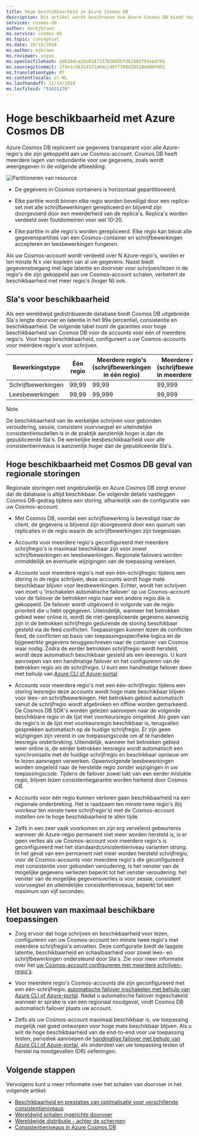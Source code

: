 ```yaml
---
title: Hoge beschikbaarheid in Azure Cosmos DB
description: Dit artikel wordt beschreven hoe Azure Cosmos DB biedt hoge beschikbaarheid
services: cosmos-db
author: markjbrown
ms.service: cosmos-db
ms.topic: conceptual
ms.date: 10/15/2018
ms.author: mjbrown
ms.reviewer: sngun
ms.openlocfilehash: dd018dca2de018733783605bfdb2802f91ebd76b
ms.sourcegitcommit: 1f9e1c563245f2a6dcc40ff398d20510dd88fd92
ms.translationtype: MT
ms.contentlocale: nl-NL
ms.lasthandoff: 11/14/2018
ms.locfileid: "51621170"
---
```

# <a name="high-availability-with-azure-cosmos-db"></a>Hoge beschikbaarheid met Azure Cosmos DB

Azure Cosmos DB repliceert uw gegevens transparant voor alle Azure-regio's die zijn gekoppeld aan uw Cosmos-account. Cosmos DB heeft meerdere lagen van redundantie voor uw gegevens, zoals wordt weergegeven in de volgende afbeelding:

![Partitioneren van resource](./media/high-availability/figure1.png)

- De gegevens in Cosmos containers is horizontaal gepartitioneerd.

- Elke partitie wordt binnen elke regio worden beveiligd door een replica-set met alle schrijfbewerkingen gerepliceerd en blijvend zijn doorgevoerd door een meerderheid van de replica's. Replica's worden verdeeld over foutdomeinen voor wel 10-20.

- Elke partitie in alle regio's worden gerepliceerd. Elke regio kan bevat alle gegevenspartities van een Cosmos-container en schrijfbewerkingen accepteren en leesbewerkingen fungeren.  

Als uw Cosmos-account wordt verdeeld over N Azure-regio's, worden er ten minste N x vier kopieën van al uw gegevens. Naast biedt gegevenstoegang met lage latentie en doorvoer voor schrijven/lezen in de regio's die zijn gekoppeld aan uw Cosmos-account schalen, verbetert de beschikbaarheid met meer regio's (hoger N) ook.  

## <a name="slas-for-availability"></a>Sla's voor beschikbaarheid

Als een wereldwijd gedistribueerde database biedt Cosmos DB uitgebreide Sla's lengte doorvoer en latentie in het 99e percentiel, consistentie en beschikbaarheid. De volgende tabel toont de garanties voor hoge beschikbaarheid van Cosmos DB voor de accounts voor één of meerdere regio's. Voor hoge beschikbaarheid, configureert u uw Cosmos-accounts voor meerdere regio's voor schrijven.

|Bewerkingstype  | Één regio |Meerdere regio's (schrijfbewerkingen in één regio)|Meerdere regio's (schrijfbewerkingen in meerdere regio's) |
|---------|---------|---------|-------|
|Schrijfbewerkingen    | 99,99    |99,99   |99,999|
|Leesbewerkingen     | 99,99    |99,999  |99,999|

> [!NOTE]
> De beschikbaarheid van de werkelijke schrijven voor gebonden veroudering, sessie, consistent voorvoegsel en uiteindelijke consistentiemodellen is in de praktijk aanzienlijk hoger is dan de gepubliceerde Sla's. De werkelijke leesbeschikbaarheid voor alle consistentieniveaus is aanzienlijk hoger dan de gepubliceerde Sla's.

## <a name="high-availability-with-cosmos-db-in-the-face-of-regional-outages"></a>Hoge beschikbaarheid met Cosmos DB geval van regionale storingen

Regionale storingen niet ongebruikelijk en Azure Cosmos DB zorgt ervoor dat de database is altijd beschikbaar. De volgende details vastleggen Cosmos DB-gedrag tijdens een storing, afhankelijk van de configuratie van uw Cosmos-account:

- Met Cosmos DB, voordat een schrijfbewerking is bevestigd naar de client, de gegevens is blijvend zijn doorgevoerd door een quorum van replicaties in de regio waarin de schrijfbewerkingen zijn toegestaan.

- Accounts voor meerdere regio's geconfigureerd met meerdere schrijfregio's is maximaal beschikbaar zijn voor zowel schrijfbewerkingen en leesbewerkingen. Regionale failovers worden onmiddellijk en eventuele wijzigingen van de toepassing vereisen.

- Accounts voor meerdere regio's met een één-schrijfregio: tijdens een storing in de regio schrijven, deze accounts wordt hoge mate beschikbaar blijven voor leesbewerkingen. Echter, wordt het schrijven van moet u 'inschakelen automatische failover' op uw Cosmos-account voor de failover de betrokken regio naar een andere regio die is gekoppeld. De failover wordt uitgevoerd in volgorde van de regio prioriteit die u hebt opgegeven. Uiteindelijk, wanneer het betrokken gebied weer online is, wordt de niet-gerepliceerde gegevens aanwezig zijn in de betrokken schrijfregio gedurende de storing beschikbaar gesteld via de feed conflicten. Toepassingen kunnen lezen de conflicten feed, de conflicten op basis van toepassingsspecifieke logica en de bijgewerkte gegevens teruggeschreven naar de container van Cosmos waar nodig. Zodra de eerder betrokken schrijfregio wordt hersteld, wordt deze automatisch beschikbaar gesteld als een leesregio. U kunt aanroepen van een handmatige failover en het configureren van de betrokken regio als de schrijfregio. U kunt een handmatige failover doen met behulp van [Azure CLI of Azure-portal](how-to-manage-database-account.md#manual-failover).  

- Accounts voor meerdere regio's met een één-schrijfregio: tijdens een storing leesregio deze accounts wordt hoge mate beschikbaar blijven voor lees- en schrijfbewerkingen. Het betrokken gebied automatisch vanuit de schrijfregio wordt afgebroken en offline worden gemarkeerd. De Cosmos DB SDK's worden gelezen aanroepen naar de volgende beschikbare regio in de lijst met voorkeursregio omgeleid. Als geen van de regio's in de lijst met voorkeursregio beschikbaar is, terugvallen gesprekken automatisch op de huidige schrijfregio. Er zijn geen wijzigingen zijn vereist in uw toepassingscode om af te handelen leesregio onderbreking. Uiteindelijk, wanneer het betrokken gebied weer online is, de eerder betrokken leesregio wordt automatisch een synchronisatie met de huidige schrijfregio en beschikbaar opnieuw om te lezen aanvragen verwerken. Opeenvolgende leesbewerkingen worden omgeleid naar de herstelde regio zonder wijzigingen in uw toepassingscode. Tijdens de failover zowel lukt van een eerder mislukte regio, blijven lezen consistentiegarantie worden herkend door Cosmos DB.

- Accounts voor één regio kunnen verloren gaan beschikbaarheid na een regionale onderbreking. Het is raadzaam ten minste twee regio's (bij voorkeur ten minste twee schrijfregio's) met de Cosmos-account instellen om te hoge beschikbaarheid te allen tijde.

- Zelfs in een zeer vaak voorkomen en zijn erg vervelend gebeurtenis wanneer de Azure-regio permanent niet meer worden hersteld is, is er geen verlies als uw Cosmos-account voor meerdere regio's is geconfigureerd met het standaardconsistentieniveau varianten strong. In het geval van een permanent niet meer worden hersteld schrijfregio, voor de Cosmos-accounts voor meerdere regio's die geconfigureerd met consistentie voor gebonden veroudering, is het venster van de mogelijke gegevens verliezen beperkt tot het venster veroudering. het venster van de mogelijke gegevensverlies is voor sessie, consistent voorvoegsel en uiteindelijke consistentieniveaus, beperkt tot een maximum van vijf seconden.

## <a name="building-highly-available-applications"></a>Het bouwen van maximaal beschikbare toepassingen

- Zorg ervoor dat hoge schrijven en beschikbaarheid voor lezen, configureren van uw Cosmos-account ten minste twee regio's met meerdere schrijfregio's omvatten. Deze configuratie biedt de laagste latentie, beschikbaarheid en schaalbaarheid voor zowel lees- en schrijfbewerkingen ondersteund door Sla's. Zie voor meer informatie over het [uw Cosmos-account configureren met meerdere schrijven-regio's](tutorial-global-distribution-sql-api.md).

- Voor meerdere regio's Cosmos-accounts die zijn geconfigureerd met een één-schrijfregio, [automatische failover inschakelen met behulp van Azure CLI of Azure-portal](how-to-manage-database-account.md#automatic-failover). Nadat u automatische failover ingeschakeld wanneer er sprake is van een regionaal noodgeval, vindt Cosmos DB automatisch failover plaats uw account.  

- Zelfs als uw Cosmos-account maximaal beschikbaar is, uw toepassing mogelijk niet goed ontworpen voor hoge mate beschikbaar blijven. Als u wilt de hoge beschikbaarheid van de end-to-end voor uw toepassing testen, periodiek aanroepen de [handmatige failover met behulp van Azure CLI of Azure-portal](how-to-manage-database-account.md#manual-failover), als onderdeel van uw toepassing testen of herstel na noodgevallen (DR) oefeningen.

## <a name="next-steps"></a>Volgende stappen

Vervolgens kunt u meer informatie over het schalen van doorvoer in het volgende artikel:

* [Beschikbaarheid en prestaties van optimalisatie voor verschillende consistentieniveaus](consistency-levels-tradeoffs.md)
* [Wereldwijd schalen ingerichte doorvoer](scaling-throughput.md)
* [Wereldwijde distributie - achter de schermen](global-dist-under-the-hood.md)
* [Consistentieniveaus in Azure Cosmos DB](consistency-levels.md)
